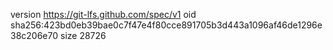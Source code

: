 version https://git-lfs.github.com/spec/v1
oid sha256:423bd0eb39bae0c7f47e4f80cce891705b3d443a1096af46de1296e38c206e70
size 28726
